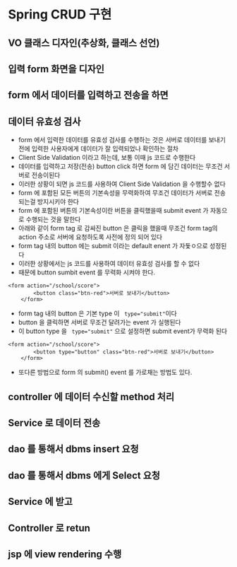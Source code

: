 # Spring CRUD 구현

## VO 클래스 디자인(추상화, 클래스 선언)
## 입력 form 화면을 디자인
## form 에서 데이터를 입력하고 전송을 하면 
## 데이터 유효성 검사
* form 에서 입력한 데이터를 유효성 검사를 수행하는 것은 서버로 데이터를 보내기전에 입력한 사용자에게 데이터가 잘 입력되었나 확인하는 절차
* Client Side Validation 이라고 하는데, 보통 이때 js 코드로 수행한다
* 데이터를 입력하고 저장(전송) button click 하면 form 에 담긴 데이터는 무조건 서버로 전송이된다
* 이러한 상황이 되면 js 코드를 사용하여  Client Side Validation 을 수행할수 없다
* form 에 포함된 모든 버튼의 기본속성을 무력화하여 무조건 데이터가 서버로 전송되는걸 방지시키야 한다
* form 에 포함된 버튼의 기본속성이란 버튼을 클릭했을때 submit event 가 자동으로 수행되는 것을 말한다
* 아래와 같이 form tag 로 감싸진 button 은 클릭을 했을때 무조건 form tag의 action 주소로 서버에 요청하도록 사전에 정의 되어 있다
* form tag 내의 button 에는 submit 이라는 default enent 가 자돛ㅇ으로 성정된다
* 이러한 상황에서는 js 코드를 사용하여 데이터 유효성 검사를 할 수 없다
* 때문에 button sumbit event 를 무력화 시켜야 한다.
```
<form action="/school/score">
		<button class="btn-red">서버로 보내기</button>
	</form>
```
* form tag 내의 button 은 기본 type 이 ``` type="submit"```이다 
* button 을 클릭하면 서버로 무조건 달려가는 event 가 실행된다
* 이 button type 을  ``` type="submit"``` 으로 설정하면  submit event가 무력화 된다
```
<form action="/school/score">
		<button type="button" class="btn-red">서버로 보내기</button>
	</form>
```
* 또다른 방법으로 form 의 submit() event 를 가로채는 방법도 있다.
## controller 에 데이터 수신할 method 처리
## Service 로 데이터 전송
## dao 를 통해서 dbms insert 요청

## dao  를 통해서 dbms 에게 Select 요청
## Service 에 받고
## Controller 로 retun
## jsp 에 view rendering 수행